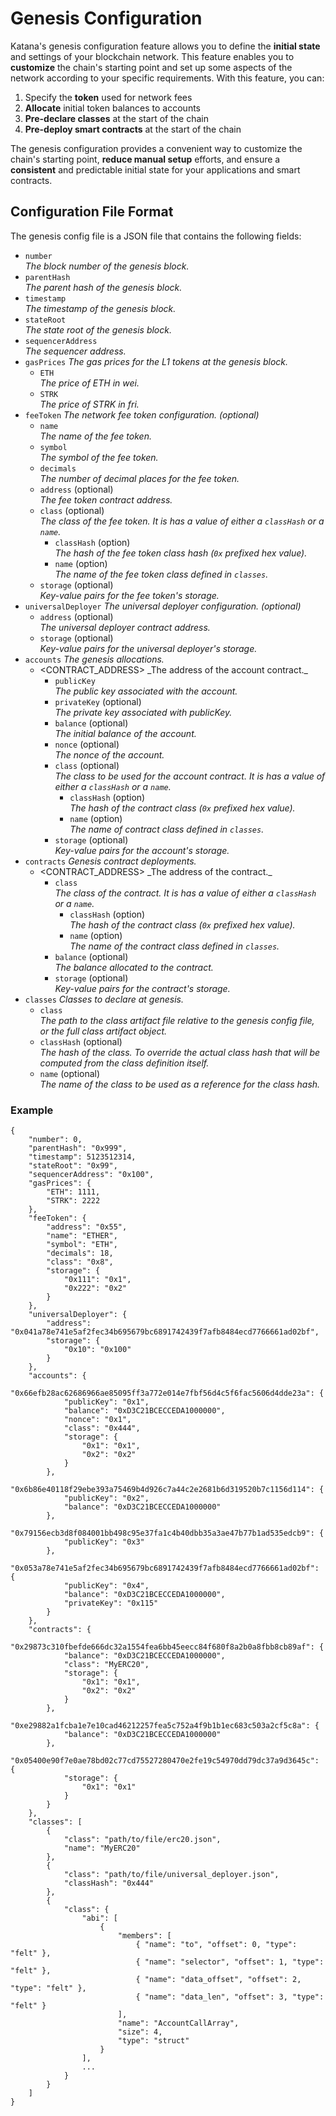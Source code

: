 # Genesis Configuration

Katana's genesis configuration feature allows you to define the **initial state** and settings of your blockchain network. This feature enables you to **customize** the chain's starting point and set up some aspects of the network according to your specific requirements. With this feature, you can:

1. Specify the **token** used for network fees
2. **Allocate** initial token balances to accounts
3. **Pre-declare classes** at the start of the chain
4. **Pre-deploy smart contracts** at the start of the chain

The genesis configuration provides a convenient way to customize the chain's starting point, **reduce manual setup** efforts, and ensure a **consistent** and predictable initial state for your applications and smart contracts.

## Configuration File Format

The genesis config file is a JSON file that contains the following fields:

* `number`\
  _The block number of the genesis block._
* `parentHash`\
  _The parent hash of the genesis block._
* `timestamp`\
  _The timestamp of the genesis block._
* `stateRoot`\
  _The state root of the genesis block._
* `sequencerAddress`\
  _The sequencer address._
* `gasPrices` _The gas prices for the L1 tokens at the genesis block._
  * `ETH`\
    _The price of ETH in wei._
  * `STRK`\
    _The price of STRK in fri._
* `feeToken` _The network fee token configuration. (optional)_
  * `name`\
    _The name of the fee token._
  * `symbol`\
    _The symbol of the fee token._
  * `decimals`\
    _The number of decimal places for the fee token._
  * `address` (optional)\
    _The fee token contract address._
  * `class` (optional)\
    _The class of the fee token. It is has a value of either a `classHash` or a `name`._
    * `classHash` (option)\
      _The hash of the fee token class hash (`0x` prefixed hex value)._
    * `name` (option)\
      _The name of the fee token class defined in `classes`._
  * `storage` (optional)\
    _Key-value pairs for the fee token's storage._
* `universalDeployer` _The universal deployer configuration. (optional)_
  * `address` (optional)\
    _The universal deployer contract address._
  * `storage` (optional)\
    _Key-value pairs for the universal deployer's storage._
* `accounts` _The genesis allocations._
  * \<CONTRACT_ADDRESS> \_The address of the account contract._
    * `publicKey`\
      _The public key associated with the account._
    * `privateKey` (optional)\
      _The private key associated with publicKey._
    * `balance` (optional)\
      _The initial balance of the account._
    * `nonce` (optional)\
      _The nonce of the account._
    * `class` (optional)\
      _The class to be used for the account contract. It is has a value of either a `classHash` or a `name`._
      * `classHash` (option)\
        _The hash of the contract class (`0x` prefixed hex value)._
      * `name` (option)\
        _The name of contract class defined in `classes`._
    * `storage` (optional)\
      _Key-value pairs for the account's storage._
* `contracts` _Genesis contract deployments._
  * \<CONTRACT_ADDRESS> \_The address of the contract._
    * `class`\
      _The class of the contract. It is has a value of either a `classHash` or a `name`._
      * `classHash` (option)\
        _The hash of the contract class (`0x` prefixed hex value)._
      * `name` (option)\
        _The name of the contract class defined in `classes`._
    * `balance` (optional)\
      _The balance allocated to the contract._
    * `storage` (optional)\
      _Key-value pairs for the contract's storage._
* `classes` _Classes to declare at genesis._
  * `class`\
    _The path to the class artifact file relative to the genesis config file, or the full class artifact object._
  * `classHash` (optional)\
    _The hash of the class. To override the actual class hash that will be computed from the class definition itself._
  * `name` (optional)\
    _The name of the class to be used as a reference for the class hash._

### Example

```jsonc
{
	"number": 0,
	"parentHash": "0x999",
	"timestamp": 5123512314,
	"stateRoot": "0x99",
	"sequencerAddress": "0x100",
	"gasPrices": {
		"ETH": 1111,
		"STRK": 2222
	},
	"feeToken": {
		"address": "0x55",
		"name": "ETHER",
		"symbol": "ETH",
		"decimals": 18,
		"class": "0x8",
		"storage": {
			"0x111": "0x1",
			"0x222": "0x2"
		}
	},
	"universalDeployer": {
		"address": "0x041a78e741e5af2fec34b695679bc6891742439f7afb8484ecd7766661ad02bf",
		"storage": {
			"0x10": "0x100"
		}
	},
	"accounts": {
		"0x66efb28ac62686966ae85095ff3a772e014e7fbf56d4c5f6fac5606d4dde23a": {
			"publicKey": "0x1",
			"balance": "0xD3C21BCECCEDA1000000",
			"nonce": "0x1",
			"class": "0x444",
			"storage": {
				"0x1": "0x1",
				"0x2": "0x2"
			}
		},
		"0x6b86e40118f29ebe393a75469b4d926c7a44c2e2681b6d319520b7c1156d114": {
			"publicKey": "0x2",
			"balance": "0xD3C21BCECCEDA1000000"
		},
		"0x79156ecb3d8f084001bb498c95e37fa1c4b40dbb35a3ae47b77b1ad535edcb9": {
			"publicKey": "0x3"
		},
		"0x053a78e741e5af2fec34b695679bc6891742439f7afb8484ecd7766661ad02bf": {
			"publicKey": "0x4",
			"balance": "0xD3C21BCECCEDA1000000",
			"privateKey": "0x115"
		}
	},
	"contracts": {
		"0x29873c310fbefde666dc32a1554fea6bb45eecc84f680f8a2b0a8fbb8cb89af": {
			"balance": "0xD3C21BCECCEDA1000000",
			"class": "MyERC20",
			"storage": {
				"0x1": "0x1",
				"0x2": "0x2"
			}
		},
		"0xe29882a1fcba1e7e10cad46212257fea5c752a4f9b1b1ec683c503a2cf5c8a": {
			"balance": "0xD3C21BCECCEDA1000000"
		},
		"0x05400e90f7e0ae78bd02c77cd75527280470e2fe19c54970dd79dc37a9d3645c": {
			"storage": {
				"0x1": "0x1"
			}
		}
	},
	"classes": [
		{
			"class": "path/to/file/erc20.json",
			"name": "MyERC20"
		},
		{
			"class": "path/to/file/universal_deployer.json",
			"classHash": "0x444"
		},
		{
			"class": {
				"abi": [
					{
						"members": [
							{ "name": "to", "offset": 0, "type": "felt" },
							{ "name": "selector", "offset": 1, "type": "felt" },
							{ "name": "data_offset", "offset": 2, "type": "felt" },
							{ "name": "data_len", "offset": 3, "type": "felt" }
						],
						"name": "AccountCallArray",
						"size": 4,
						"type": "struct"
					}
				],
                ...
			}
		}
	]
}
```
